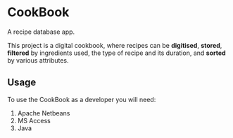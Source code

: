 # CookBook
A recipe database app.

This project is a digital cookbook, where recipes can be **digitised**, **stored**, **filtered** by ingredients used, the type of recipe and its duration, and **sorted** by various attributes.

## **Usage**

To use the CookBook as a developer you will need:

1. Apache Netbeans
2. MS Access
3. Java
